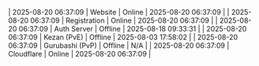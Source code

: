 | 2025-08-20 06:37:09 | Website | Online | 2025-08-20 06:37:09 |
| 2025-08-20 06:37:09 | Registration | Online | 2025-08-20 06:37:09 |
| 2025-08-20 06:37:09 | Auth Server | Offline | 2025-08-18 09:33:31 |
| 2025-08-20 06:37:09 | Kezan (PvE) | Offline | 2025-08-03 17:58:02 |
| 2025-08-20 06:37:09 | Gurubashi (PvP) | Offline | N/A |
| 2025-08-20 06:37:09 | Cloudflare | Online | 2025-08-20 06:37:09 |
